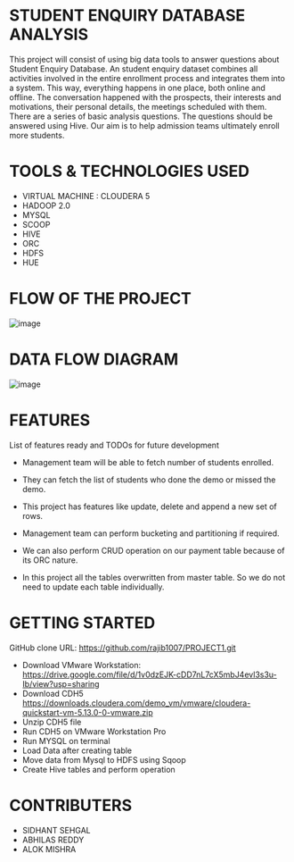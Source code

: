 # STUDENT ENQUIRY DATABASE ANALYSIS

This project will consist of using big data tools to answer questions about Student Enquiry Database. An student enquiry dataset combines all activities involved in the entire enrollment process and integrates them into a system. This way, everything happens in one place, both online and offline. The conversation happened with the prospects, their interests and motivations, their personal details, the meetings scheduled with them. There are a series of basic analysis questions. The questions should be answered using Hive.
Our aim is to help admission teams ultimately enroll more students. 



# TOOLS & TECHNOLOGIES USED

* VIRTUAL MACHINE : CLOUDERA 5
* HADOOP 2.0
* MYSQL
* SCOOP
* HIVE
* ORC
* HDFS
* HUE

# FLOW OF THE PROJECT

![image](https://user-images.githubusercontent.com/63140467/133884068-e7750f66-c784-4ba4-8625-f6c09846d522.png)

# DATA FLOW DIAGRAM 

![image](https://user-images.githubusercontent.com/63140467/133884059-fde2f14f-3649-4b23-bff8-211bc1d8d769.png)

# FEATURES
List of features ready and TODOs for future development

* Management team will be able to fetch number of students enrolled.

* They can fetch the list of students who done the demo or  missed the demo.

* This project has features like update, delete and append a new set of rows.

* Management team can perform bucketing and partitioning if required.

* We can also perform CRUD operation on our payment table because of its ORC nature.

* In this project all the tables overwritten from  master table. So we do not need to update each table individually.

# GETTING STARTED

GitHub clone URL: https://github.com/rajib1007/PROJECT1.git

* Download VMware Workstation:  https://drive.google.com/file/d/1v0dzEJK-cDD7nL7cX5mbJ4evl3s3u-Ib/view?usp=sharing
* Download CDH5 https://downloads.cloudera.com/demo_vm/vmware/cloudera-quickstart-vm-5.13.0-0-vmware.zip
* Unzip CDH5 file
* Run CDH5 on VMware Workstation Pro
* Run MYSQL on terminal
* Load Data after creating table
* Move data from Mysql to HDFS using Sqoop
* Create Hive tables and perform operation

# CONTRIBUTERS
* SIDHANT SEHGAL
* ABHILAS REDDY
* ALOK MISHRA
